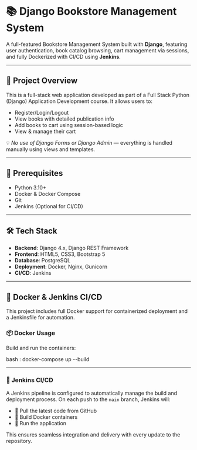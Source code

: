 # 📚 Django Bookstore Management System

A full-featured Bookstore Management System built with **Django**, featuring user authentication, book catalog browsing, cart management via sessions, and fully Dockerized with CI/CD using **Jenkins**.

---

## 🌟 Project Overview

This is a full-stack web application developed as part of a Full Stack Python (Django) Application Development course. It allows users to:

- Register/Login/Logout
- View books with detailed publication info
- Add books to cart using session-based logic
- View & manage their cart

💡 *No use of Django Forms or Django Admin* — everything is handled manually using views and templates.

---

## 🔧 Prerequisites

- Python 3.10+
- Docker & Docker Compose
- Git
- Jenkins (Optional for CI/CD)

---

## 🛠 Tech Stack

- **Backend**: Django 4.x, Django REST Framework
- **Frontend**: HTML5, CSS3, Bootstrap 5
- **Database**: PostgreSQL
- **Deployment**: Docker, Nginx, Gunicorn
- **CI/CD**: Jenkins

---

## 🐳 Docker & Jenkins CI/CD

This project includes full Docker support for containerized deployment and a Jenkinsfile for automation.

### 📦 Docker Usage

Build and run the containers:

bash : 
docker-compose up --build

---

### 🔄 Jenkins CI/CD

A Jenkins pipeline is configured to automatically manage the build and deployment process. On each push to the `main` branch, Jenkins will:

- 🔄 Pull the latest code from GitHub
- 🐳 Build Docker containers
- 🚀 Run the application

This ensures seamless integration and delivery with every update to the repository.
